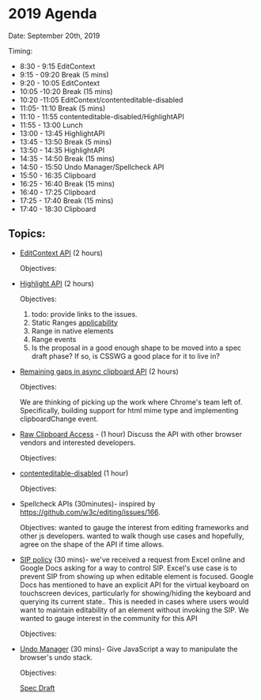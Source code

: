 # 2019 Agenda

Date: September 20th, 2019

Timing:
- 8:30 - 9:15 EditContext 
- 9:15 - 09:20 Break (5 mins)
- 9:20 - 10:05 EditContext
- 10:05 -10:20 Break (15 mins)
- 10:20 -11:05 EditContext/contenteditable-disabled
- 11:05- 11:10 Break (5 mins)
- 11:10 - 11:55 contenteditable-disabled/HighlightAPI
- 11:55 - 13:00 Lunch
- 13:00 - 13:45 HighlightAPI
- 13:45 - 13:50 Break (5 mins)
- 13:50 - 14:35 HighlightAPI
- 14:35 - 14:50 Break (15 mins)
- 14:50 - 15:50 Undo Manager/Spellcheck API 
- 15:50 - 16:35 Clipboard
- 16:25 - 16:40 Break (15 mins)
- 16:40 -  17:25 Clipboard
- 17:25 - 17:40 Break  (15 mins)
- 17:40 - 18:30 Clipboard

## Topics:
- [EditContext API](https://github.com/MicrosoftEdge/MSEdgeExplainers/blob/master/EditContext/explainer.md) (2 hours)
    
    Objectives:

- [Highlight API](https://github.com/MicrosoftEdge/MSEdgeExplainers/blob/master/highlight/explainer.md) (2 hours)
    
    Objectives:
    1. todo: provide links to the issues.
    1. Static Ranges [applicability](https://github.com/whatwg/dom/issues/590)
    1. Range in native elements
    1. Range events
    1. Is the proposal in a good enough shape to be moved into a spec draft phase? If so, is CSSWG a good place for it to live in?

- [Remaining gaps in async clipboard API](https://bugs.chromium.org/p/chromium/issues/detail?id=931839) (2 hours) 
    
    Objectives: 

    We are thinking of picking up the work where Chrome's team left of. Specifically, building support for html mime type and implementing clipboardChange event.

- [Raw Clipboard Access](https://tinyurl.com/raw-clipboard-access-design) - (1 hour) Discuss the API with other browser vendors and interested developers.

    Objectives:

- [contenteditable-disabled](http://w3c.github.io/editing/contentEditableDisabled.html) (1 hour)
    
    Objectives:

- Spellcheck APIs (30minutes)- inspired by https://github.com/w3c/editing/issues/166.

    Objectives:
    wanted to gauge the interest from editing frameworks and other js developers.
    wanted to walk though use cases and hopefully, agree on the shape of the API if time allows.

- [SIP policy](https://github.com/whatwg/html/issues/4876) (30 mins)- we've received a request from Excel online and Google Docs asking for a way to control SIP. Excel's use case is to prevent SIP from showing up when editable element is focused. Google Docs has mentioned to have an explicit API for the virtual keyboard on touchscreen devices, particularly for showing/hiding the keyboard and querying its current state.. This is needed in cases where users would want to maintain editability of an element without invoking the SIP. We wanted to gauge interest in the community for this API
    
    Objectives:
    
 - [Undo Manager](https://whsieh.github.io/UndoManager/) (30 mins)- Give JavaScript a way to manipulate the browser's undo stack.
 
   Objectives:
   
   [Spec Draft](https://rniwa.github.io/undo-api/)

